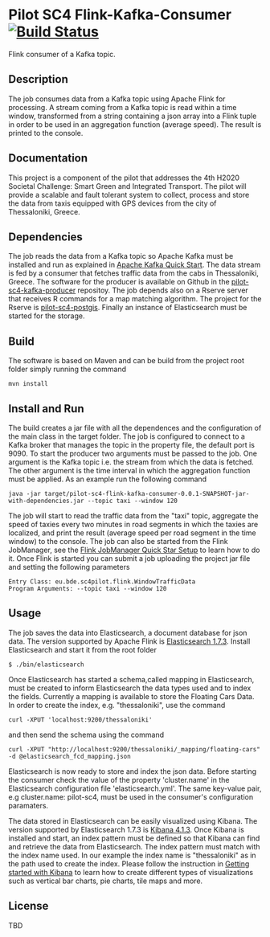 Pilot SC4 Flink-Kafka-Consumer [![Build Status](https://travis-ci.org/big-data-europe/pilot-sc4-flink-kafka-consumer.svg?branch=master)](https://travis-ci.org/big-data-europe/pilot-sc4-flink-kafka-consumer)
=====================
Flink consumer of a Kafka topic. 

## Description
The job consumes data from a Kafka topic using Apache Flink for processing. A stream coming from a Kafka topic is read
 within a time window, transformed from a string containing a json array into a Flink tuple in order to be used in an
 aggregation function (average speed). The result is printed to the console. 

## Documentation 
This project is a component of the pilot that addresses the 4th H2020 Societal Challenge: Smart Green and Integrated Transport. 
The pilot will provide a scalable and fault tolerant system to collect, process and store the data from taxis equipped
with GPS devices from the city of Thessaloniki, Greece.

## Dependencies 
The job reads the data from a Kafka topic so Apache Kafka must be installed and run as explained in [Apache Kafka Quick Start](http://kafka.apache.org/documentation.html#quickstart).
The data stream is fed by a consumer that fetches traffic data from the cabs in Thessaloniki, Greece. The software for the producer is available on Github in the [pilot-sc4-kafka-producer](https://github.com/big-data-europe/pilot-sc4-kafka-producer) repositoy. 
The job depends also on a Rserve server that receives R commands for a map matching algorithm. The project for the Rserve is [pilot-sc4-postgis](https://github.com/big-data-europe/pilot-sc4-postgis). Finally an instance of Elasticsearch must be started for the storage.   

## Build 
The software is based on Maven and can be build from the project root folder simply running the command

    mvn install

## Install and Run 
The build creates a jar file with all the dependences and the configuration of the main class in the target folder. The job is configured to connect to a Kafka broker
that manages the topic in the property file, the default port is 9090. To start the producer two arguments must be passed to the job. One argument is the Kafka topic i.e. the stream 
from which the data is fetched. The other argument is the time interval in which the aggregation function must be applied. As an example run the following command

    java -jar target/pilot-sc4-flink-kafka-consumer-0.0.1-SNAPSHOT-jar-with-dependencies.jar --topic taxi --window 120

The job will start to read the traffic data from the "taxi" topic, aggregate the speed of taxies every two minutes in road segments in which the taxies are localized, and print the result (average speed per road segment in the time window) to the console.
The job can also be started from the Flink JobManager, see the [Flink JobManager Quick Star Setup](https://ci.apache.org/projects/flink/flink-docs-release-1.0/quickstart/setup_quickstart.html) to learn how to do it. Once Flink is started you can submit a job uploading the project jar file and setting the following parameters

    Entry Class: eu.bde.sc4pilot.flink.WindowTrafficData
    Program Arguments: --topic taxi --window 120

## Usage 
The job saves the data into Elasticsearch, a document database for json data. The version supported by Apache Flink is [Elasticsearch 1.7.3](https://www.elastic.co/downloads/past-releases/elasticsearch-1-7-3). Install Elasticsearch and start it from the root folder

    $ ./bin/elasticsearch

Once Elasticsearch has started a schema,called mapping in Elasticsearch, must be created to inform Elasticsearch the data types used and to index the fields. Currently a mapping is available to store the Floating Cars Data. In  order to create the index, e.g. "thessaloniki", use the command 

    curl -XPUT 'localhost:9200/thessaloniki'

and then send the schema using the command

    curl -XPUT "http://localhost:9200/thessaloniki/_mapping/floating-cars" -d @elasticsearch_fcd_mapping.json
    
Elasticsearch is now ready to store and index the json data. Before starting the consumer check the value of the property 'cluster.name' in the Elasticsearch configuration file 'elasticsearch.yml'. 
The same key-value pair, e.g cluster.name: pilot-sc4, must be used in the consumer's configuration paramaters. 

The data stored in Elasticsearch can be easily visualized using Kibana. The version supported by Elasticsearch 1.7.3 is [Kibana 4.1.3](https://www.elastic.co/downloads/past-releases/kibana-4-1-3). 
Once Kibana is installed and start, an index pattern must be defined so that Kibana can find and retrieve the data from Elasticsearch. The index pattern must match with the index name used. In our example the index name is "thessaloniki" as in the path used
to create the index. Please follow the instruction in [Getting started with Kibana](https://www.elastic.co/guide/en/kibana/current/getting-started.html) to learn how to create different types of visualizations such as vertical bar charts, pie charts, tile maps and more. 
 

## License 
TBD


